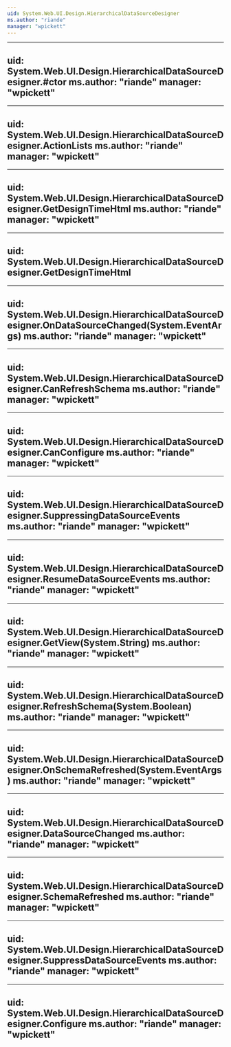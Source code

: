 ```yaml
---
uid: System.Web.UI.Design.HierarchicalDataSourceDesigner
ms.author: "riande"
manager: "wpickett"
---
```


---
uid: System.Web.UI.Design.HierarchicalDataSourceDesigner.#ctor
ms.author: "riande"
manager: "wpickett"
---

---
uid: System.Web.UI.Design.HierarchicalDataSourceDesigner.ActionLists
ms.author: "riande"
manager: "wpickett"
---

---
uid: System.Web.UI.Design.HierarchicalDataSourceDesigner.GetDesignTimeHtml
ms.author: "riande"
manager: "wpickett"
---

---
uid: System.Web.UI.Design.HierarchicalDataSourceDesigner.GetDesignTimeHtml
---

---
uid: System.Web.UI.Design.HierarchicalDataSourceDesigner.OnDataSourceChanged(System.EventArgs)
ms.author: "riande"
manager: "wpickett"
---

---
uid: System.Web.UI.Design.HierarchicalDataSourceDesigner.CanRefreshSchema
ms.author: "riande"
manager: "wpickett"
---

---
uid: System.Web.UI.Design.HierarchicalDataSourceDesigner.CanConfigure
ms.author: "riande"
manager: "wpickett"
---

---
uid: System.Web.UI.Design.HierarchicalDataSourceDesigner.SuppressingDataSourceEvents
ms.author: "riande"
manager: "wpickett"
---

---
uid: System.Web.UI.Design.HierarchicalDataSourceDesigner.ResumeDataSourceEvents
ms.author: "riande"
manager: "wpickett"
---

---
uid: System.Web.UI.Design.HierarchicalDataSourceDesigner.GetView(System.String)
ms.author: "riande"
manager: "wpickett"
---

---
uid: System.Web.UI.Design.HierarchicalDataSourceDesigner.RefreshSchema(System.Boolean)
ms.author: "riande"
manager: "wpickett"
---

---
uid: System.Web.UI.Design.HierarchicalDataSourceDesigner.OnSchemaRefreshed(System.EventArgs)
ms.author: "riande"
manager: "wpickett"
---

---
uid: System.Web.UI.Design.HierarchicalDataSourceDesigner.DataSourceChanged
ms.author: "riande"
manager: "wpickett"
---

---
uid: System.Web.UI.Design.HierarchicalDataSourceDesigner.SchemaRefreshed
ms.author: "riande"
manager: "wpickett"
---

---
uid: System.Web.UI.Design.HierarchicalDataSourceDesigner.SuppressDataSourceEvents
ms.author: "riande"
manager: "wpickett"
---

---
uid: System.Web.UI.Design.HierarchicalDataSourceDesigner.Configure
ms.author: "riande"
manager: "wpickett"
---
